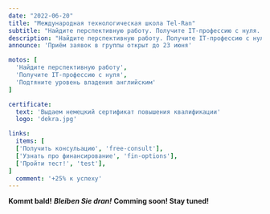 ```yaml
---
date: "2022-06-20"
title: "Международная технологическая школа Tel-Ran"
subtitle: "Найдите перспективную работу. Получите IT-профессию с нуля. Подтяните уровень владения английским"
description: "Найдите перспективную работу. Получите IT-профессию с нуля. Подтяните уровень владения английским"
announce: 'Приём заявок в группы открыт до 23 июня'

motos: [
  'Найдите перспективную работу',
  'Получите IT-профессию с нуля',
  'Подтяните уровень владения английским'
]

certificate:
  text: 'Выдаем немецкий сертификат повышения квалификации'
  logo: 'dekra.jpg'

links:
  items: [
  ['Получить консульацию', 'free-consult'],
  ['Узнать про финансирование', 'fin-options'],
  ['Пройти тест!', 'test'],
]
  comment: '+25% к успеху'
---
```


**Kommt bald!** ***Bleiben Sie dran!***
**Comming soon! Stay tuned!**
